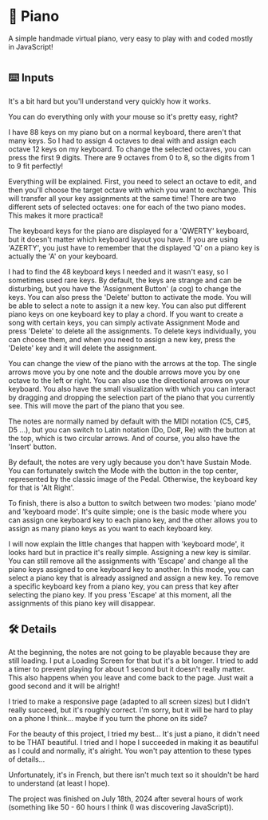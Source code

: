 # 🎹 Piano
A simple handmade virtual piano, very easy to play with and coded mostly in JavaScript!
#

## ⌨️ Inputs
It's a bit hard but you'll understand very quickly how it works.

You can do everything only with your mouse so it's pretty easy, right?

I have 88 keys on my piano but on a normal keyboard, there aren't that many keys. So I had to assign 4 octaves to deal with and assign each octave 12 keys on my keyboard. To change the selected octaves, you can press the first 9 digits. There are 9 octaves from 0 to 8, so the digits from 1 to 9 fit perfectly!

Everything will be explained. First, you need to select an octave to edit, and then you'll choose the target octave with which you want to exchange. This will transfer all your key assignments at the same time! There are two different sets of selected octaves: one for each of the two piano modes. This makes it more practical!

The keyboard keys for the piano are displayed for a 'QWERTY' keyboard, but it doesn't matter which keyboard layout you have. If you are using 'AZERTY', you just have to remember that the displayed 'Q' on a piano key is actually the 'A' on your keyboard.

I had to find the 48 keyboard keys I needed and it wasn't easy, so I sometimes used rare keys. By default, the keys are strange and can be disturbing, but you have the 'Assignment Button' (a cog) to change the keys. You can also press the 'Delete' button to activate the mode. You will be able to select a note to assign it a new key. You can also put different piano keys on one keyboard key to play a chord. If you want to create a song with certain keys, you can simply activate Assignment Mode and press 'Delete' to delete all the assignments. To delete keys individually, you can choose them, and when you need to assign a new key, press the 'Delete' key and it will delete the assignment.

You can change the view of the piano with the arrows at the top. The single arrows move you by one note and the double arrows move you by one octave to the left or right. You can also use the directional arrows on your keyboard.
You also have the small visualization with which you can interact by dragging and dropping the selection part of the piano that you currently see. This will move the part of the piano that you see.

The notes are normally named by default with the MIDI notation (C5, C#5, D5 ...), but you can switch to Latin notation (Do, Do#, Re) with the button at the top, which is two circular arrows. And of course, you also have the 'Insert' button.

By default, the notes are very ugly because you don't have Sustain Mode. You can fortunately switch the Mode with the button in the top center, represented by the classic image of the Pedal. Otherwise, the keyboard key for that is 'Alt Right'. 

To finish, there is also a button to switch between two modes: 'piano mode' and 'keyboard mode'. It's quite simple; one is the basic mode where you can assign one keyboard key to each piano key, and the other allows you to assign as many piano keys as you want to each keyboard key. 

I will now explain the little changes that happen with 'keyboard mode', it looks hard but in practice it's really simple. Assigning a new key is similar. You can still remove all the assignments with 'Escape' and change all the piano keys assigned to one keyboard key to another. In this mode, you can select a piano key that is already assigned and assign a new key. To remove a specific keyboard key from a piano key, you can press that key after selecting the piano key. If you press 'Escape' at this moment, all the assignments of this piano key will disappear. 
##

## 🛠️ Details
At the beginning, the notes are not going to be playable because they are still loading. I put a Loading Screen for that but it's a bit longer. I tried to add a timer to prevent playing for about 1 second but it doesn't really matter. This also happens when you leave and come back to the page. Just wait a good second and it will be alright!

I tried to make a responsive page (adapted to all screen sizes) but I didn't really succeed, but it's roughly correct. I'm sorry, but it will be hard to play on a phone I think... maybe if you turn the phone on its side?

For the beauty of this project, I tried my best... It's just a piano, it didn't need to be THAT beautiful. I tried and I hope I succeeded in making it as beautiful as I could and normally, it's alright. You won't pay attention to these types of details...

Unfortunately, it's in French, but there isn't much text so it shouldn't be hard to understand (at least I hope).

The project was finished on July 18th, 2024 after several hours of work (something like 50 - 60 hours I think (I was discovering JavaScript)).
##
